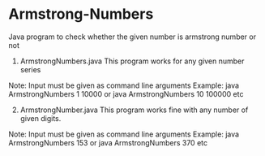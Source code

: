 # Armstrong-Numbers
Java program to check whether the given number is armstrong number or not

1. ArmstrongNumbers.java
This program works for any given number series

Note: Input must be given as command line arguments
Example: 
          java ArmstrongNumbers 1 10000
                     or
          java ArmstrongNumbers 10 100000
                    etc


2. ArmstrongNumber.java
This program works fine with any number of given digits. 

Note: Input must be given as command line arguments
Example: 
          java ArmstrongNumbers 153
                     or
          java ArmstrongNumbers 370
                    etc
